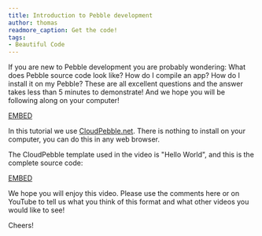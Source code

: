 ```yaml
---
title: Introduction to Pebble development
author: thomas
readmore_caption: Get the code!
tags:
- Beautiful Code
---
```


If you are new to Pebble development you are probably wondering: What does Pebble source code look like? How do I compile an app? How do I install it on my Pebble? These are all excellent questions and the answer takes less than 5 minutes to demonstrate! And we hope you will be following along on your computer!



[EMBED](https://www.youtube.com/embed/LU_hPBhgjGQ)

In this tutorial we use [CloudPebble.net]({{site.links.cloudpebble}}). There is nothing to install on your computer, you can do this in any web browser.

The CloudPebble template used in the video is "Hello World", and this is the complete source code:

[EMBED](https://gist.github.com/sarfata/9846519.js)

We hope you will enjoy this video. Please use the comments here or on YouTube to tell us what you think of this format and what other videos you would like to see!

Cheers!
